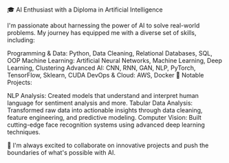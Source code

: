 🎓 AI Enthusiast with a Diploma in Artificial Intelligence

I'm passionate about harnessing the power of AI to solve real-world problems. My journey has equipped me with a diverse set of skills, including:

Programming & Data: Python, Data Cleaning, Relational Databases, SQL, OOP
Machine Learning: Artificial Neural Networks, Machine Learning, Deep Learning, Clustering
Advanced AI: CNN, RNN, GAN, NLP, PyTorch, TensorFlow, Sklearn, CUDA
DevOps & Cloud: AWS, Docker
🌟 Notable Projects:

NLP Analysis: Created models that understand and interpret human language for sentiment analysis and more.
Tabular Data Analysis: Transformed raw data into actionable insights through data cleaning, feature engineering, and predictive modeling.
Computer Vision: Built cutting-edge face recognition systems using advanced deep learning techniques.

🚀 I'm always excited to collaborate on innovative projects and push the boundaries of what's possible with AI.

<!--
**Dopo0/Dopo0** is a ✨ _special_ ✨ repository because its `README.md` (this file) appears on your GitHub profile.

Here are some ideas to get you started:

- 🔭 I’m currently working on ...
- 🌱 I’m currently learning ...
- 👯 I’m looking to collaborate on ...
- 🤔 I’m looking for help with ...
- 💬 Ask me about ...
- 📫 How to reach me: ...
- 😄 Pronouns: ...
- ⚡ Fun fact: ...
-->
